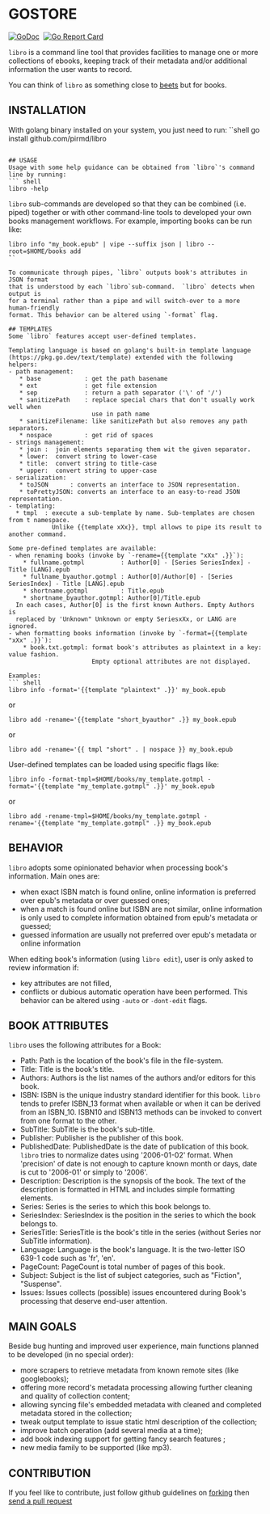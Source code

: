 # GOSTORE

[![GoDoc](https://godoc.org/github.com/pirmd/libro?status.svg)](https://godoc.org/github.com/pirmd/libro)&nbsp; 
[![Go Report Card](https://goreportcard.com/badge/github.com/pirmd/libro)](https://goreportcard.com/report/github.com/pirmd/libro)&nbsp;

`libro` is a command line tool that provides facilities to manage one or more
collections of ebooks, keeping track of their metadata and/or additional
information the user wants to record.

You can think of `libro` as something close to [beets](http://beets.io/) but
for books.

## INSTALLATION
With golang binary installed on your system, you just need to run:
̀``shell
go install github.com/pirmd/libro
```

## USAGE
Usage with some help guidance can be obtained from `libro`'s command line by running:
``` shell
libro -help
```

`libro` sub-commands are developed so that they can be combined (i.e. piped)
together or with other command-line tools to developed your own books
management workflows. For example, importing books can be run like:
``` shell
libro info "my_book.epub" | vipe --suffix json | libro --root=$HOME/books add
̀̀``

To communicate through pipes, `libro` outputs book's attributes in JSON format
that is understood by each `libro`sub-command.  `libro` detects when output is
for a terminal rather than a pipe and will switch-over to a more human-friendly
format. This behavior can be altered using `-format` flag.

## TEMPLATES
Some `libro` features accept user-defined templates.

Templating language is based on golang's built-in template language
(https://pkg.go.dev/text/template) extended with the following helpers:
- path management:
   * base            : get the path basename
   * ext             : get file extension
   * sep             : return a path separator ('\' of '/')
   * sanitizePath    : replace special chars that don't usually work well when
                       use in path name
   * sanitizeFilename: like sanitizePath but also removes any path separators.
   * nospace         : get rid of spaces
- strings management:
   * join :  join elements separating them wit the given separator.
   * lower:  convert string to lower-case
   * title:  convert string to title-case
   * upper:  convert string to upper-case
- serialization:
   * toJSON      : converts an interface to JSON representation.
   * toPrettyJSON: converts an interface to an easy-to-read JSON representation.
- templating:
  * tmpl  : execute a sub-template by name. Sub-templates are chosen from t namespace.
            Unlike {{template xXx}}, tmpl allows to pipe its result to another command.

Some pre-defined templates are available:
- when renaming books (invoke by `-rename={{template "xXx" .}}`): 
    * fullname.gotmpl          : Author[0] - [Series SeriesIndex] - Title [LANG].epub
    * fullname_byauthor.gotmpl : Author[0]/Author[0] - [Series SeriesIndex] - Title [LANG].epub
    * shortname.gotmpl         : Title.epub
    * shortname_byauthor.gotmpl: Author[0]/Title.epub
  In each cases, Author[0] is the first known Authors. Empty Authors is
  replaced by 'Unknown" Unknown or empty SeriesxXx, or LANG are ignored.
- when formatting books information (invoke by `-format={{template "xXx" .}}`):
    * book.txt.gotmpl: format book's attributes as plaintext in a key: value fashion.
                       Empty optional attributes are not displayed.

Examples:
``` shell
libro info -format='{{template "plaintext" .}}' my_book.epub
```
or
``` shell
libro add -rename='{{template "short_byauthor" .}} my_book.epub
```
or
``` shell
libro add -rename='{{ tmpl "short" . | nospace }} my_book.epub
```

User-defined templates can be loaded using specific flags like:
``` shell
libro info -format-tmpl=$HOME/books/my_template.gotmpl -format='{{template "my_template.gotmpl" .}}' my_book.epub
```
or
``` shell
libro add -rename-tmpl=$HOME/books/my_template.gotmpl -rename='{{template "my_template.gotmpl" .}} my_book.epub
```

## BEHAVIOR
`libro` adopts some opinionated behavior when processing book's information. Main ones are:
- when exact ISBN match is found online, online information is preferred over
  epub's metadata or over guessed ones;
- when a match is found online but ISBN are not similar, online information is
  only used to complete information obtained from epub's metadata or guessed;
- guessed information are usually not preferred over epub's metadata or online
  information

When editing book's information (using `libro edit`), user is only asked to review information if:
- key attributes are not filled,
- conflicts or dubious automatic operation have been performed.
This behavior can be altered using `-auto` or `-dont-edit` flags.

## BOOK ATTRIBUTES
`libro` uses the following attributes for a Book:
- Path:          Path is the location of the book's file in the file-system.
- Title:         Title is the book's title.
- Authors:       Authors is the list names of the authors and/or editors for this book.
- ISBN:          ISBN is the unique industry standard identifier for this book.
                 `libro` tends to prefer ISBN_13 format when available or when
                 it can be derived from an ISBN_10.
                 ISBN10 and ISBN13 methods can be invoked to convert from one
                 format to the other.
- SubTitle:      SubTitle is the book's sub-title.
- Publisher:     Publisher is the publisher of this book.
- PublishedDate: PublishedDate is the date of publication of this book.
                 `libro` tries to normalize dates using '2006-01-02' format.
                 When 'precision' of date is not enough to capture known month or days, date is
                 cut to '2006-01' or simply to '2006'.
- Description:   Description is the synopsis of the book. The text of the
                 description is formatted in HTML and includes simple
                 formatting elements.
- Series:        Series is the series to which this book belongs to.
- SeriesIndex:   SeriesIndex is the position in the series to which the book
                 belongs to.
- SeriesTitle:   SeriesTitle is the book's title in the series (without Series
                 nor SubTitle information).
- Language:      Language is the book's language. It is the two-letter
                 ISO 639-1 code such as 'fr', 'en'.
- PageCount:     PageCount is total number of pages of this book.
- Subject:       Subject is the list of subject categories, such as "Fiction",
                 "Suspense".
- Issues:        Issues collects (possible) issues encountered during Book's processing
                 that deserve end-user attention.

## MAIN GOALS
Beside bug hunting and improved user experience, main functions planned to be
developed (in no special order):
- more scrapers to retrieve metadata from known remote sites (like
  googlebooks);
- offering more record's metadata processing allowing further cleaning and
  quality of collection content; 
- allowing syncing file's embedded metadata with cleaned and completed
  metadata stored in the collection;
- tweak output template to issue static html description of the collection;
- improve batch operation (add several media at a time);
- add book indexing support for getting fancy search features ;
- new media family to be supported (like mp3).

## CONTRIBUTION
If you feel like to contribute, just follow github guidelines on
[forking](https://help.github.com/articles/fork-a-repo/) then [send a pull
request](https://help.github.com/articles/creating-a-pull-request/)


[modeline]: # ( vim: set fenc=utf-8 spell spl=en: )
